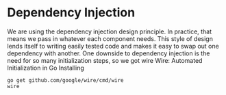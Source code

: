 # Dependency Injection

We are using the dependency injection design principle. In practice, that means we pass in whatever each component needs. This style of design lends itself to writing easily tested code and makes it easy to swap out one dependency with another.
One downside to dependency injection is the need for so many initialization steps, so we got wire
Wire: Automated Initialization in Go
Installing 
```shell
go get github.com/google/wire/cmd/wire
wire
```